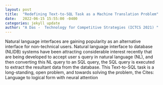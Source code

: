 ```yaml
---
layout: post
title:  "Redefining Text-to-SQL Task as a Machine Translation Problem"
date:   2022-06-15 15:55:00 -0400
categories: jekyll update
author: "A Das -  Technology for Competitive Strategies (ICTCS 2021) "
---
```

Natural language interfaces are gaining popularity as an alternative interface for non-technical users. Natural language interface to database (NLIDB) systems have been attracting considerable interest recently that are being developed to accept user s query in natural language (NL), and then converting this NL query to an SQL query, the SQL query is executed to extract the resultant data from the database. This Text-to-SQL task is a long-standing, open problem, and towards solving the problem, the 
Cites: Language to logical form with neural attention